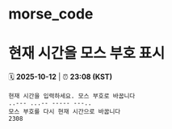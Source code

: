 # morse_code
# 현재 시간을 모스 부호 표시
<!-- MORSE_TIME_START -->
🗓️ **2025-10-12** | ⏰ **23:08 (KST)**

```
현재 시간을 입력하세요. 모스 부호로 바꿉니다
..--- ...-- ----- ---..
모스 부호를 다시 현재 시간으로 바꿉니다
2308
```
<!-- MORSE_TIME_END -->
